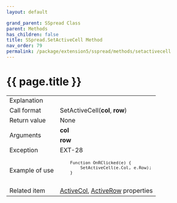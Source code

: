 ```yaml
---
layout: default

grand_parent: SSpread Class
parent: Methods
has_children: false
title: SSpread.SetActiveCell Method
nav_order: 79
permalink: /package/extension5/sspread/methods/setactivecell
---
```

# {{ page.title }}

<table>
  <tr>
    <td>Explanation</td>
    <td colspan="2"></td>
  </tr>
  <tr>
    <td>Call format</td>
    <td colspan="2">SetActiveCell(<b>col</b>, <b>row</b>)</td>
  </tr>
  <tr>
    <td>Return value</td>
    <td colspan="2">None</td>
  </tr>  
  <tr>
    <td rowspan="2">Arguments</td>
    <td><b>col</b></td>
    <td></td>
  </tr>
  <tr>
    <td><b>row</b></td>
    <td></td>
  </tr>
  <tr>
    <td>Exception</td>
    <td>EXT-28</td>
    <td></td>
  </tr>
  <tr>
    <td>Example of use</td>
    <td colspan="2"><code><pre>
    Function OnRClicked(e) {
        SetActiveCell(e.Col, e.Row);
    }
    </pre></code></td>
  </tr>
  <tr>
    <td>Related item</td>
    <td colspan="2"><a href="/package/extension5/sspread/properties/activecol">ActiveCol</a>, <a href="/package/extension5/sspread/properties/activerow">ActiveRow</a> properties</td>
  </tr>
</table>
